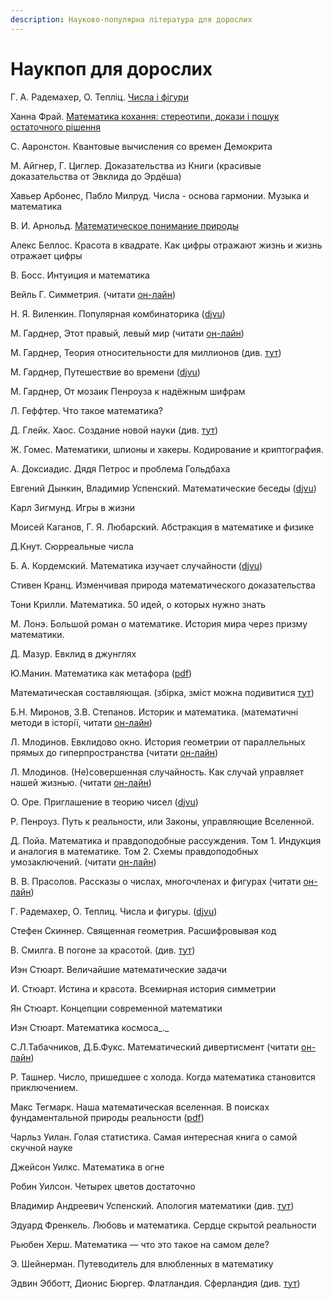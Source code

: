 ```yaml
---
description: Науково-популярна література для дорослих
---
```


# Наукпоп для дорослих

Г. А. Радемахер, О. Тепліц. [Числа і фігури](https://bohdan-books.com/catalog/book/104055/)

Ханна Фрай. [Математика кохання: стереотипи, докази і пошук остаточного рішення](https://nashformat.ua/products/matematyka-kohannya-stereotypy-dokazy-i-poshuk-ostatochnogo-rishennya-707344)



С. Ааронстон. Квантовые вычисления со времен Демокрита

М. Айгнер, Г. Циглер. Доказательства из Книги \(красивые доказательства от Эвклида до Эрдёша\)

Хавьер Арбонес, Пабло Милруд. Числа - основа гармонии. Музыка и математика

В. И. Арнольд. [Математическое понимание природы](https://www.mccme.ru/free-books/arnold/VIA-mpp.pdf)

Алекс Беллос. Красота в квадрате. Как цифры отражают жизнь и жизнь отражает цифры

В. Босс. Интуиция и математика

Вейль Г.  Симметрия. \(читати [он-лайн](https://www.mathedu.ru/text/veyl_simmetriya_1968/p0/)\)

Н. Я. Виленкин. Популярная комбинаторика \([djvu](https://math.ru/lib/files/djvu/combinatorika.djvu)\)

М. Гарднер, Этот правый, левый мир \(читати [он-лайн](https://e-libra.me/read/465723-etot-pravyy-levyy-mir.html)\)

М. Гарднер, Теория относительности для миллионов \(див. [тут](https://royallib.com/book/martin_gardner/teoriya_otnositelnosti_dlya_millionov.html)\)

М. Гарднер, Путешествие во времени \([djvu](https://sheba.spb.ru/za/puteshestvie-vovreneni-1990.djvu)\) 

М. Гарднер, От мозаик Пенроуза к надёжным шифрам 

Л. Геффтер. Что такое математика?

Д. Глейк. Хаос. Создание новой науки \(див. [тут](https://royallib.com/book/gleyk_dgeyms/haos_sozdanie_novoy_nauki.html)\)

Ж. Гомес. Математики, шпионы и хакеры. Кодирование и криптография.

А. Доксиадис. Дядя Петрос и проблема Гольдбаха

Евгений Дынкин, Владимир Успенский. Математические беседы \([djvu](https://sheba.spb.ru/vuz/matemat-besedy-1952.djvu)\)

Карл Зигмунд. Игры в жизни 

Моисей Каганов, Г. Я. Любарский. Абстракция в математике и физике

Д.Кнут. Сюрреальные числа

Б. А. Кордемский. Математика изучает случайности \([djvu](https://sheba.spb.ru/vuz/matematika-sluchainosti-1975.djvu)\)

Стивен Кранц. Изменчивая природа математического доказательства

Тони Крилли. Математика. 50 идей, о которых нужно знать

М. Лонэ. Большой роман о математике. История мира через призму математики.

Д. Мазур. Евклид в джунглях 

Ю.Манин. Математика как метафора \([pdf](https://math.ru/lib/files/pdf/manin.pdf)\)

Математическая составляющая. \(збірка, зміст можна подивитися [тут](https://www.mathedu.ru/files/news/books/matematicheskaya_sostavlyayushhaya_2019.pdf)\)

Б.Н. Миронов, З.В. Степанов. Историк и математика. \(математичні методи в історії, читати [он-лайн](https://bookree.org/reader?file=590994)\)

Л. Млодинов. Евклидово окно. История геометрии от параллельных прямых до гиперпространства \(читати [он-лайн](https://readli.net/chitat-online/?b=320962&pg=1)\)

Л. Млодинов. \(Не\)совершенная случайность. Как случай управляет нашей жизнью. \(читати [он-лайн](https://www.e-reading.life/book.php?book=1015476)\)

О. Оре. Приглашение в теорию чисел \([djvu](https://math.ru/lib/files/djvu/bib-kvant-15/Kv03-80_Priglashenie_V_Teoriyu_Chisel_O.Ore.djvu)\)

Р. Пенроуз. Путь к реальности, или Законы, управляющие Вселенной. 

Д. Пойа. Математика и правдоподобные рассуждения. Том 1. Индукция и аналогия в математике. Том 2. Схемы правдоподобных умозаключений. \(читати [он-лайн](https://www.mathedu.ru/text/poya_matematika_i_pravdopodobnye_rassuzhdeniya_1975/p0/)\)

В. В. Прасолов. Рассказы о числах, многочленах и фигурах \(читати [он-лайн](https://www.mathedu.ru/text/prasolov_rasskazy_o_chislah_mnogochlenah_i_figurah_2017/p0/)\)

Г. Радемахер, О. Теплиц. Числа и фигуры. \([djvu](https://sheba.spb.ru/vuz/chisla-figury-1962.djvu)\)

Стефен Скиннер. Священная геометрия. Расшифровывая код 

В. Смилга. В погоне за красотой. \(див. [тут](https://royallib.com/book/smilga_voldemar/v_pogone_za_krasotoy.html)\)

Иэн Стюарт. Величайшие математические задачи

И. Стюарт. Истина и красота. Всемирная история симметрии

Ян Стюарт. Концепции современной математики

Иэн Стюарт. Математика космоса_._

С.Л.Табачников, Д.Б.Фукс. Математический дивертисмент \(читати [он-лайн](https://docs.google.com/viewer?url=https%3A%2F%2Fs.11klasov.ru%2Findex.php%3Fdo%3Ddownload%26id%3D9534%26viewonline%3D1)\)

Р. Ташнер. Число, пришедшее с холода. Когда математика становится приключением.

Макс Тегмарк. Наша математическая вселенная. В поисках фундаментальной природы реальности \([pdf](http://studspace.ru/wp-content/uploads/2017/10/1tegmark_maks_nasha_matematicheskaya_vselennaya_v_poiskakh_fu-1.pdf)\)

Чарльз Уилан. Голая статистика. Самая интересная книга о самой скучной науке

Джейсон Уилкс. Математика в огне

Робин Уилсон. Четырех цветов достаточно

Владимир Андреевич Успенский. Апология математики \(див. [тут](https://royallib.com/book/uspenskiy_vladimir_andreevich/apologiya_matematiki_ili_o_matematike_kak_chasti_duhovnoy_kulturi.html)\)

Эдуард Френкель. Любовь и математика. Сердце скрытой реальности

Рьюбен Херш. Математика — что это такое на самом деле?

Э. Шейнерман. Путеводитель для влюбленных в математику

Эдвин Эбботт, Дионис Бюргер. Флатландия. Сферландия \(див. [тут](https://royallib.com/book/byurger_dionis/sferlandiya.html)\)


